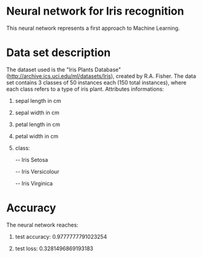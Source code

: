 # Neural network for Iris recognition

This neural network represents a first approach to Machine Learning.

# Data set description

The dataset used is the "Iris Plants Database" (http://archive.ics.uci.edu/ml/datasets/Iris), created by R.A. Fisher.
The data set contains 3 classes of 50 instances each (150 total instances), where each class refers to a type of iris plant. 
Attributes informations:
   1. sepal length in cm
   2. sepal width in cm
   3. petal length in cm
   4. petal width in cm
   5. class: 
   
      -- Iris Setosa
      
      -- Iris Versicolour
      
      -- Iris Virginica

# Accuracy

The neural network reaches:

   1. test accuracy:  0.9777777791023254

   2. test loss:      0.3281496869193183
